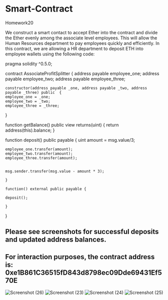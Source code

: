 # Smart-Contract
Homework20

We construct a smart contact to accept Ether into the contract and divide the Ether evenly among the associate level employees. This will allow the Human Resources department to pay employees quickly and efficiently. In this contract, we are allowing a HR department to deposit ETH into employee wallets using the following code:

pragma solidity ^0.5.0;



contract AssociateProfitSplitter {
  address payable employee_one;
  address payable employee_two;
  address payable employee_three;
  
  
    constructor(address payable _one, address payable _two, address payable _three) public  {
    employee_one = _one;
    employee_two = _two;
    employee_three = _three;
  }

function getBalance() public view returns(uint) {
      return address(this).balance;
  }
  
  function deposit() public payable {
    uint amount = msg.value/3;
    
    
    employee_one.transfer(amount);
    employee_two.transfer(amount);
    employee_three.transfer(amount);
    
    
    msg.sender.transfer(msg.value - amount * 3);
    
    }
    
    function() external public payable {
        
    deposit();
  
    }
  
  
}


## Please see screenshots for successful deposits and updated address balances.
## For interaction purposes, the contract address is: 0xe1B861C36515fD843d8798ec09Dde69431Ef570E


![Screenshot (26)](https://user-images.githubusercontent.com/79285543/126877099-91a9d1bc-54b3-4fa7-b4a9-798ea7f8b331.png)
![Screenshot (23)](https://user-images.githubusercontent.com/79285543/126877100-2dba51bc-87df-4490-8b03-24f26fb874de.png)
![Screenshot (24)](https://user-images.githubusercontent.com/79285543/126877101-152daa38-312e-4c64-89f7-1cd00a993038.png)
![Screenshot (25)](https://user-images.githubusercontent.com/79285543/126877102-9a321fb1-3a39-4dda-aa1e-d234139e0565.png)
